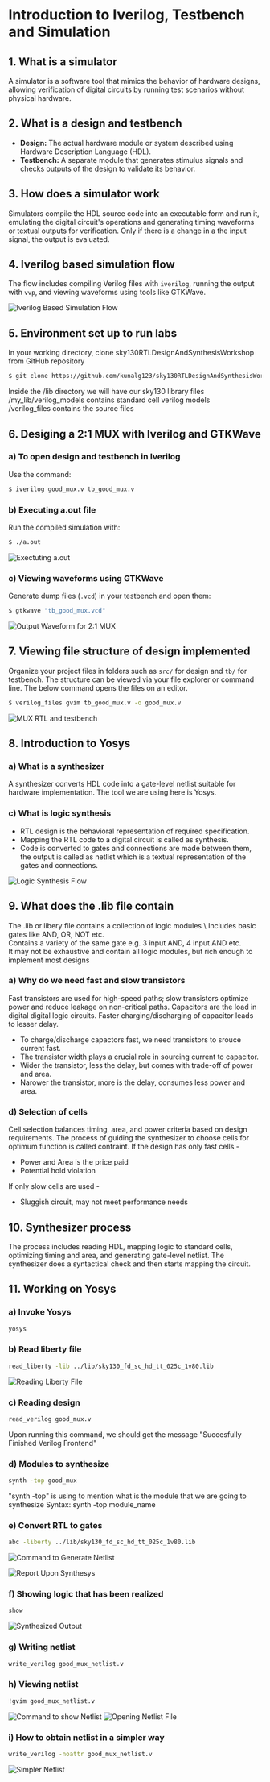 # Introduction to Iverilog, Testbench and Simulation

## 1. What is a simulator
A simulator is a software tool that mimics the behavior of hardware designs, allowing verification of digital circuits by running test scenarios without physical hardware.

## 2. What is a design and testbench
- **Design:** The actual hardware module or system described using Hardware Description Language (HDL).
- **Testbench:** A separate module that generates stimulus signals and checks outputs of the design to validate its behavior.

## 3. How does a simulator work
Simulators compile the HDL source code into an executable form and run it, emulating the digital circuit's operations and generating timing waveforms or textual outputs for verification. Only if there is a change in a the input signal, the output is evaluated.

## 4. Iverilog based simulation flow
The flow includes compiling Verilog files with `iverilog`, running the output with `vvp`, and viewing waveforms using tools like GTKWave.

![Iverilog Based Simulation Flow](images/iverilog%20simulation%20flow%20.png)

## 5. Environment set up to run labs
In your working directory, clone sky130RTLDesignAndSynthesisWorkshop from GitHub repository 
```bash 
$ git clone https://github.com/kunalg123/sky130RTLDesignAndSynthesisWorkshop.git
```
Inside the /lib directory we will have our sky130 library files \
/my_lib/verilog_models contains standard cell verilog models \
/verilog_files contains the source files

## 6. Desiging a 2:1 MUX with Iverilog and GTKWave

### a) To open design and testbench in Iverilog
Use the command:
```bash
$ iverilog good_mux.v tb_good_mux.v
```


### b) Executing a.out file
Run the compiled simulation with:
```bash 
$ ./a.out
```
![Exectuting a.out](images/exectuting_goodmux_rtl_and_tb.png)

### c) Viewing waveforms using GTKWave
Generate dump files (`.vcd`) in your testbench and open them:
```bash
$ gtkwave "tb_good_mux.vcd"
```
![Output Waveform for 2:1 MUX](images/good_mux_waveform.png)

## 7. Viewing file structure of design implemented
Organize your project files in folders such as `src/` for design and `tb/` for testbench. The structure can be viewed via your file explorer or command line. The below command opens the files on an editor.
```bash 
$ verilog_files gvim tb_good_mux.v -o good_mux.v
```
![MUX RTL and testbench](images/good_mux_codes.png)


## 8. Introduction to Yosys

### a) What is a synthesizer
A synthesizer converts HDL code into a gate-level netlist suitable for hardware implementation. The tool we are using here is Yosys.

### c) What is logic synthesis
- RTL design is the behavioral representation of required specification.
- Mapping the RTL code to a digital circuit is called as synthesis.
- Code is converted to gates and connections are made between them, the output is called as netlist which is a textual representation of the gates and connections. 

![Logic Synthesis Flow](images/Logic%20Synthesis.png)

## 9. What does the .lib file contain
The .lib or libery file contains a collection of logic modules \ 
Includes basic gates like AND, OR, NOT etc. \
Contains a variety of the same gate e.g. 3 input AND, 4 input AND etc. \
It may not be exhaustive and contain all logic modules, but rich enough to implement most designs

### a) Why do we need fast and slow transistors
Fast transistors are used for high-speed paths; slow transistors optimize power and reduce leakage on non-critical paths.
Capacitors are the load in digital digital logic circuits. Faster charging/discharging of capacitor leads to lesser delay.
- To charge/discharge capactors fast, we need transistors to srouce current fast.
- The transistor width plays a crucial role in sourcing current to capacitor.
- Wider the transistor, less the delay, but comes with trade-off of power and area.
- Narower the transistor, more is the delay, consumes less power and area. 

### d) Selection of cells
Cell selection balances timing, area, and power criteria based on design requirements.
The process of guiding the synthesizer to choose cells for optimum function is called contraint.
If the design has only fast cells - 
- Power and Area is the price paid
- Potential hold violation

If only slow cells are used - 
- Sluggish circuit, may not meet performance needs

## 10. Synthesizer process
The process includes reading HDL, mapping logic to standard cells, optimizing timing and area, and generating gate-level netlist.
The synthesizer does a syntactical check and then starts mapping the circuit.

## 11. Working on Yosys

### a) Invoke Yosys
```bash 
yosys
```


### b) Read liberty file
```bash
read_liberty -lib ../lib/sky130_fd_sc_hd_tt_025c_1v80.lib
```
![Reading Liberty File](images/reading_liberty.png)

### c) Reading design
```bash
read_verilog good_mux.v
```
Upon running this command, we should get the message "Succesfully Finished Verilog Frontend"



### d) Modules to synthesize
```bash
synth -top good_mux
```
"synth -top" is using to mention what is the module that we are going to synthesize
Syntax: synth -top module_name

### e) Convert RTL to gates
```bash
abc -liberty ../lib/sky130_fd_sc_hd_tt_025c_1v80.lib
```
![Command to Generate Netlist](images/command%20to%20genterate%20netlist.png)

![Report Upon Synthesys](images/systhesis%20report1.png)

### f) Showing logic that has been realized
```bash
show
```
![Synthesized Output](images/synthesys%20output.png)

### g) Writing netlist
```bash
write_verilog good_mux_netlist.v
```



### h) Viewing netlist
```bash
!gvim good_mux_netlist.v
```
![Command to show Netlist](images/command%20to%20show%20netlist.png)
![Opening Netlist File](images/Standart%20netlist.png)

### i) How to obtain netlist in a simpler way
```bash 
write_verilog -noattr good_mux_netlist.v
```
![Simpler Netlist](images/better%20netlist.png)

